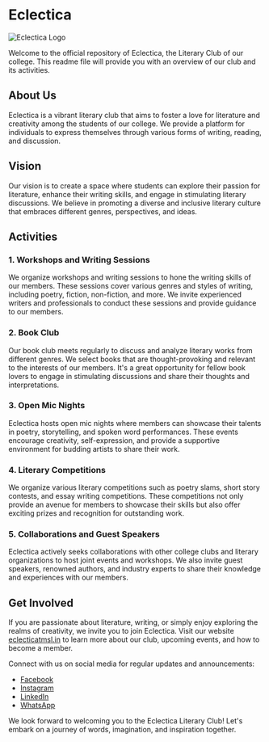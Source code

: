 # **Eclectica**

![Eclectica Logo](https://i.postimg.cc/bNnPRkRk/Capture.jpg)

Welcome to the official repository of Eclectica, the Literary Club of our college. This readme file will provide you with an overview of our club and its activities. 

## About Us

Eclectica is a vibrant literary club that aims to foster a love for literature and creativity among the students of our college. We provide a platform for individuals to express themselves through various forms of writing, reading, and discussion.

## Vision

Our vision is to create a space where students can explore their passion for literature, enhance their writing skills, and engage in stimulating literary discussions. We believe in promoting a diverse and inclusive literary culture that embraces different genres, perspectives, and ideas.

## Activities

### 1. Workshops and Writing Sessions

We organize workshops and writing sessions to hone the writing skills of our members. These sessions cover various genres and styles of writing, including poetry, fiction, non-fiction, and more. We invite experienced writers and professionals to conduct these sessions and provide guidance to our members.

### 2. Book Club

Our book club meets regularly to discuss and analyze literary works from different genres. We select books that are thought-provoking and relevant to the interests of our members. It's a great opportunity for fellow book lovers to engage in stimulating discussions and share their thoughts and interpretations.

### 3. Open Mic Nights

Eclectica hosts open mic nights where members can showcase their talents in poetry, storytelling, and spoken word performances. These events encourage creativity, self-expression, and provide a supportive environment for budding artists to share their work.

### 4. Literary Competitions

We organize various literary competitions such as poetry slams, short story contests, and essay writing competitions. These competitions not only provide an avenue for members to showcase their skills but also offer exciting prizes and recognition for outstanding work.

### 5. Collaborations and Guest Speakers

Eclectica actively seeks collaborations with other college clubs and literary organizations to host joint events and workshops. We also invite guest speakers, renowned authors, and industry experts to share their knowledge and experiences with our members.

## Get Involved

If you are passionate about literature, writing, or simply enjoy exploring the realms of creativity, we invite you to join Eclectica. Visit our website [eclecticatmsl.in](https://eclecticatmsl-iota.vercel.app/) to learn more about our club, upcoming events, and how to become a member.

Connect with us on social media for regular updates and announcements:

- [Facebook](https://www.facebook.com/eclecticaTMSL/)
- [Instagram](https://www.instagram.com/eclecticatmsl/)
- [LinkedIn](https://www.linkedin.com/in/eclectica-tmsl-342b31185/)
- [WhatsApp](https://api.whatsapp.com/send?phone=7718651718) 

We look forward to welcoming you to the Eclectica Literary Club! Let's embark on a journey of words, imagination, and inspiration together.
